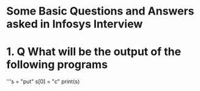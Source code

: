 # Some Basic Questions and Answers asked in Infosys Interview

# 1. Q What will be the output of the following programs
'''s = "put"
s[0] = "c"
print(s)

